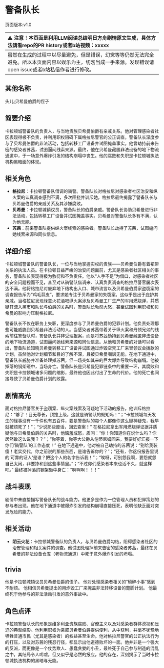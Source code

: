 # 警备队长
页面版本:v1.0
 

| :warning: 注意！本页面是利用LLM阅读总结明日方舟剧情原文生成，具体方法请看repo的PR history或者b站视频：xxxxx           |
|:----------------------------|
| 虽然在生成的过程中以尽量避免，但是错误，幻觉等等仍然无法完全避免。所以本页面内容以娱乐为主，切勿当成一手来源。发现错误请open issue或者b站私信作者进行修改。|



## 其他名称
头儿;贝希曼伯爵的侄子
## 简要介绍
卡拉顿城警备队的负责人，与当地贵族贝希曼伯爵有亲戚关系。他对管理感染者社区表现得极不负责，并利用职权阻碍下属格拉尼警官的公正调查。警备队长深度参与了贝希曼伯爵的非法活动，包括转移工厂设备并试图掩盖事实。他曾劫持前来告密的感染者苏茜，试图逼问线索来源。最终，他在贝希曼藏匿非法设备的地下物流通道中，于一场意外爆炸引发的结构崩塌中丧生。他的腐败和失职是卡拉顿城执法机构黑暗面的体现。
## 相关角色
-   **格拉尼**：卡拉顿警备队借调的骑警。警备队长对格拉尼对感染者社区治安和纵火案的认真调查感到不满，多次阻挠并训斥她。格拉尼最终揭露了警备队长与贝希曼伯爵的亲戚关系及其涉嫌腐败。
-   **贝希曼**：卡拉顿城镇议员，警备队长的伯爵亲戚。警备队长协助贝希曼进行非法活动，包括转移工厂设备并试图掩盖事实。贝希曼对警备队长多有不满，认为他无能。
-   **苏茜**：前来警备队提供纵火案线索的感染者。警备队长劫持了苏茜，试图逼问她线索来源和同伙信息。
## 详细介绍
卡拉顿城警备队的警备队长，一位与当地掌握实权的贵族——贝希曼伯爵有着裙带关系的执法人员。在卡拉顿日益严峻的治安问题面前，尤其是感染者社区相关的事务，警备队长表现得极为敷衍和不负责任。他以“人手不足”为借口，对感染者社区的安全问题视而不见，甚至对从骑警队借调来、认真负责调查的格拉尼警官屡次表达不满。他将格拉尼对废弃地下结构出入口、城市流言以及贝希曼伯爵家盗窃案的调查报告斥为“鸡毛蒜皮”，要求她专注于贝希曼家的失窃案，这似乎是出于庇护其亲戚。当格拉尼发现绿意火花酒吧纵火案涉及贝希曼工厂生产的军用燃烧弹，并质疑其流入黑市和队长与伯爵的关系时，警备队长勃然大怒，甚至试图利用职权和贝希曼的影响力压制格拉尼。

警备队长不仅在职务上失职，更深度参与了贝希曼伯爵的犯罪计划。他负责处理那些可能威胁到贝希曼非法活动的人。当感染者苏茜带着关于纵火案和丹顿兄弟的线索前往警备队时，警备队长并非受理报案，而是将苏茜劫持到贝希曼藏匿非法设备的地下物流通道，试图逼问她线索来源和同伙信息。从他和贝希曼的对话可以看出，警备队长知晓贝希曼转移工厂设备并试图通过炸毁空壳工厂来冒领议会拨款的计划，虽然他对计划细节和目的了解不深，且被贝希曼嘲讽无能。在地下通道中，警备队长威胁并准备处理掉苏茜，但一场突如其来的巨大爆炸导致结构崩塌。他被掉落的钢架砸中，当场身亡。警备队长是贝希曼犯罪链条中的重要一环，其腐败和失职是卡拉顿城诸多问题的缩影，最终他也因此付出了生命的代价。他的死亡也间接导致了贝希曼伯爵计划的败露。
## 剧情高光
面对格拉尼警官关于盗窃案、纵火案线索及可疑地下活动的报告，他训斥格拉尼：“够了！目无尊长，顶撞上级，这就是骑警队的规矩吗！”；“卡拉顿城每天发生的怪事没有一千件也有五百件，要是警备队的每个人都像你这么疑神疑鬼，我早就被烦死了！”；“少说那些废话，回去查案！”
在格拉尼拿出军用燃烧弹证据并质疑他与贝希曼伯爵的关系时，他恼羞成怒，质问：“你！你知道你在说什么吗？你居然敢这么说我？？”；“你等着，你等大公爵从伦蒂尼姆回来，我要好好汇报一下你们‘骑警队’的工作态度！”
在地下通道中，他对被自己劫持的苏茜说：“别给我装傻！老实交代，你之前说的那些东西，是谁告诉你的？”；“还有，你这份报告里说的‘可靠的证人’是谁？把这个人的名字告诉我！”；“唉呀，可别怨我啊，要怨就怨自己太闲，非要掺和到这些事情里。”；“不过你们感染者本来也活不久，就这样吧。”
最终被掉落的钢架砸中身亡：“啊啊啊！！！”
## 战斗表现
剧情中未直接描写警备队长的战斗能力。他更多是作为一位管理人员和犯罪策划的参与者出现。他在地下通道中被爆炸引发的结构崩塌直接压死，表明他缺乏面对突发危险的能力。
## 相关活动
-   **阴云火花**：卡拉顿城警备队的负责人，与贝希曼伯爵勾结，阻碍感染者社区的治安管理和相关案件的调查。他试图处理掉前来告密的感染者苏茜，最终在贝希曼的非法设备仓库（老物流通道）中死于意外爆炸引发的坍塌。
## trivia
他是卡拉顿城镇议员贝希曼伯爵的侄子。
他对处理感染者相关的“琐碎小事”感到不耐烦。
他相信贝希曼提出的用炸毁工厂来掩盖非法转移设备的蹩脚计划。
他最终死于他参与的非法活动引发的意外事故中。
## 角色点评
卡拉顿警备队长的形象是维多利亚贵族腐败、官僚主义以及对感染者群体漠视和压迫的典型缩影。他利用职权为亲戚贝希曼伯爵提供便利，从中获利，并毫不犹豫地牺牲普通市民（尤其是感染者）的权益甚至生命。他对格拉尼警官的公正执法行为的打压，以及对苏茜的残忍行径，都显示出他道德败坏的一面。他并非是一个强大的反派，而更像是一个仗势欺人、愚蠢贪婪的小丑，最终死于自己参与制造的混乱之中，其结局令人唏嘘，但又似乎是必然的报应。他的存在，深刻揭示了当时卡拉顿城执法机构的黑暗与无能。
